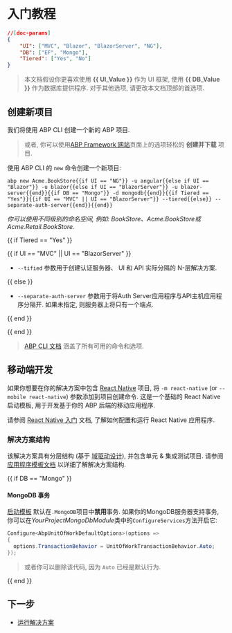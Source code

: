 # 入门教程

````json
//[doc-params]
{
    "UI": ["MVC", "Blazor", "BlazorServer", "NG"],
    "DB": ["EF", "Mongo"],
    "Tiered": ["Yes", "No"]
}
````

> 本文档假设你更喜欢使用 **{{ UI_Value }}** 作为 UI 框架, 使用 **{{ DB_Value }}** 作为数据库提供程序. 对于其他选项, 请更改本文档顶部的首选项.

## 创建新项目

我们将使用 ABP CLI 创建一个新的 ABP 项目.

> 或者, 你可以使用[ABP Framework 网站](https://abp.io/get-started)页面上的选项轻松的 **创建并下载** 项目.

使用 ABP CLI 的 `new` 命令创建一个新项目:

````shell
abp new Acme.BookStore{{if UI == "NG"}} -u angular{{else if UI == "Blazor"}} -u blazor{{else if UI == "BlazorServer"}} -u blazor-server{{end}}{{if DB == "Mongo"}} -d mongodb{{end}}{{if Tiered == "Yes"}}{{if UI == "MVC" || UI == "BlazorServer"}} --tiered{{else}} --separate-auth-server{{end}}{{end}}
````

*你可以使用不同级别的命名空间, 例如: BookStore、Acme.BookStore或 Acme.Retail.BookStore.*

{{ if Tiered == "Yes" }}

{{ if UI == "MVC" || UI == "BlazorServer" }}

* `--tified` 参数用于创建认证服务器、 UI 和 API 实际分隔的 N-层解决方案.

{{ else }}

* `--separate-auth-server` 参数用于将Auth Server应用程序与API主机应用程序分隔开. 如果未指定, 则服务器上将只有一个端点.

{{ end }}

{{ end }}

> [ABP CLI 文档](./CLI.md) 涵盖了所有可用的命令和选项.

## 移动端开发

如果你想要在你的解决方案中包含 [React Native](https://reactnative.dev/) 项目, 将 `-m react-native` (or `--mobile react-native`) 参数添加到项目创建命令. 这是一个基础的 React Native 启动模板, 用于开发基于你的 ABP 后端的移动应用程序.

请参阅 [React Native 入门](Getting-Started-React-Native.md) 文档, 了解如何配置和运行 React Native 应用程序.

### 解决方案结构

该解决方案具有分层结构 (基于 [域驱动设计](Domain-Driven-Design.md)), 并包含单元 & 集成测试项目. 请参阅 [应用程序模板文档](Startup-Templates/Application.md) 以详细了解解决方案结构.

{{ if DB == "Mongo" }}

#### MongoDB 事务

[启动模板](Startup-templates/Index.md) 默认在`.MongoDB`项目中**禁用**事务. 如果你的MongoDB服务器支持事务, 你可以在*YourProjectMongoDbModule*类中的`ConfigureServices`方法开启它:

  ```csharp
Configure<AbpUnitOfWorkDefaultOptions>(options =>
{
    options.TransactionBehavior = UnitOfWorkTransactionBehavior.Auto;
});
  ```

> 或者你可以删除该代码, 因为 `Auto` 已经是默认行为.

{{ end }}

## 下一步

* [运行解决方案](Getting-Started-Running-Solution.md)